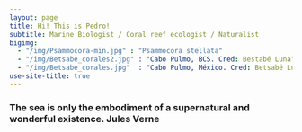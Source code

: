 ```yaml
---
layout: page
title: Hi! This is Pedro!
subtitle: Marine Biologist / Coral reef ecologist / Naturalist
bigimg:  
  - "/img/Psammocora-min.jpg" : "Psammocora stellata"
  - "/img/Betsabe_corales2.jpg" : "Cabo Pulmo, BCS. Cred: Bestabé Luna"
  - "/img/Betsabe_corales.jpg"  : "Cabo Pulmo, México. Cred: Betsabé Luna" 
use-site-title: true
---
```


### The sea is only the embodiment of a supernatural and wonderful existence.   Jules Verne

